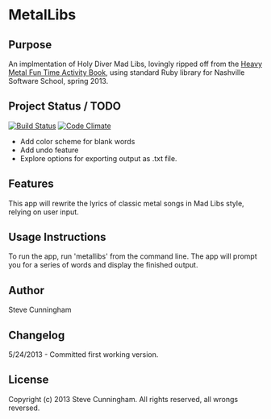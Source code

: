 MetalLibs
==========================

Purpose
-------

An implmentation of Holy Diver Mad Libs, lovingly ripped off from the [Heavy Metal Fun Time Activity Book](http://www.amazon.com/Heavy-Metal-Time-Activity-Book/dp/155022798X), 
using standard Ruby library for Nashville Software School, spring 2013.


Project Status / TODO
---------------------

[![Build Status](https://travis-ci.org/Steve-Cunningham/Metal-Libs.png)](https://travis-ci.org/Steve-Cunningham/Metal-Libs/)  [![Code Climate](https://codeclimate.com/github/Steve-Cunningham/Metal-Libs.png)](https://codeclimate.com/github/Steve-Cunningham/Metal-Libs)

* Add color scheme for blank words
* Add undo feature
* Explore options for exporting output as .txt file.

Features
--------
This app will rewrite the lyrics of classic metal songs in Mad Libs style, relying on user input.


Usage Instructions
------------------

To run the app, run 'metallibs' from the command line. The app will prompt you for a series of words and display the
finished output. 


Author
------

Steve Cunningham

Changelog
---------

5/24/2013 - Committed first working version.

License
-------
Copyright (c) 2013 Steve Cunningham. All rights reserved, all wrongs reversed. 